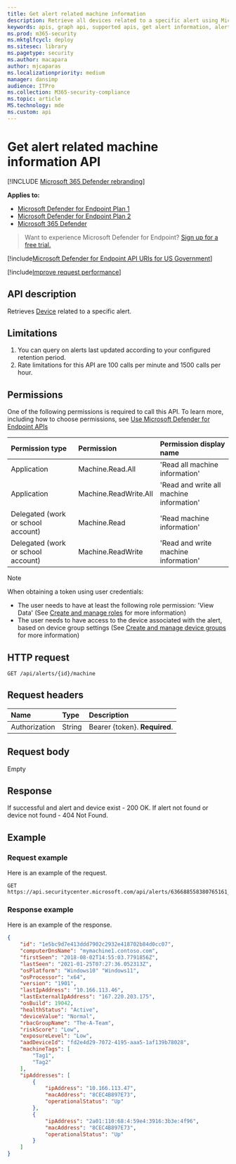 ```yaml
---
title: Get alert related machine information
description: Retrieve all devices related to a specific alert using Microsoft Defender for Endpoint.
keywords: apis, graph api, supported apis, get alert information, alert information, related device
ms.prod: m365-security
ms.mktglfcycl: deploy
ms.sitesec: library
ms.pagetype: security
ms.author: macapara
author: mjcaparas
ms.localizationpriority: medium
manager: dansimp
audience: ITPro
ms.collection: M365-security-compliance
ms.topic: article
MS.technology: mde
ms.custom: api
---
```


# Get alert related machine information API

[!INCLUDE [Microsoft 365 Defender rebranding](../../includes/microsoft-defender.md)]


**Applies to:**
- [Microsoft Defender for Endpoint Plan 1](https://go.microsoft.com/fwlink/?linkid=2154037)
- [Microsoft Defender for Endpoint Plan 2](https://go.microsoft.com/fwlink/?linkid=2154037)
- [Microsoft 365 Defender](https://go.microsoft.com/fwlink/?linkid=2118804)


> Want to experience Microsoft Defender for Endpoint? [Sign up for a free trial.](https://signup.microsoft.com/create-account/signup?products=7f379fee-c4f9-4278-b0a1-e4c8c2fcdf7e&ru=https://aka.ms/MDEp2OpenTrial?ocid=docs-wdatp-exposedapis-abovefoldlink)

[!include[Microsoft Defender for Endpoint API URIs for US Government](../../includes/microsoft-defender-api-usgov.md)]

[!include[Improve request performance](../../includes/improve-request-performance.md)]

## API description

Retrieves [Device](machine.md) related to a specific alert.

## Limitations

1. You can query on alerts last updated according to your configured retention period.
2. Rate limitations for this API are 100 calls per minute and 1500 calls per hour.

## Permissions

One of the following permissions is required to call this API. To learn more, including how to choose permissions, see [Use Microsoft Defender for Endpoint APIs](apis-intro.md)

Permission type|Permission|Permission display name
:---|:---|:---
Application|Machine.Read.All|'Read all machine information'
Application|Machine.ReadWrite.All|'Read and write all machine information'
Delegated (work or school account)|Machine.Read|'Read machine information'
Delegated (work or school account)|Machine.ReadWrite|'Read and write machine information'

> [!NOTE]
> When obtaining a token using user credentials:
>
> - The user needs to have at least the following role permission: 'View Data' (See [Create and manage roles](user-roles.md) for more information)
> - The user needs to have access to the device associated with the alert, based on device group settings (See [Create and manage device groups](machine-groups.md) for more information)

## HTTP request

```http
GET /api/alerts/{id}/machine
```

## Request headers

Name|Type|Description
:---|:---|:---
Authorization|String|Bearer {token}. **Required**.

## Request body

Empty

## Response

If successful and alert and device exist - 200 OK. If alert not found or device not found - 404 Not Found.

## Example

### Request example

Here is an example of the request.

```http
GET https://api.securitycenter.microsoft.com/api/alerts/636688558380765161_2136280442/machine
```

### Response example

Here is an example of the response.

```json
{
    "id": "1e5bc9d7e413ddd7902c2932e418702b84d0cc07",
    "computerDnsName": "mymachine1.contoso.com",
    "firstSeen": "2018-08-02T14:55:03.7791856Z",
    "lastSeen": "2021-01-25T07:27:36.052313Z",
    "osPlatform": "Windows10" "Windows11", 
    "osProcessor": "x64",
    "version": "1901",
    "lastIpAddress": "10.166.113.46",
    "lastExternalIpAddress": "167.220.203.175",
    "osBuild": 19042,
    "healthStatus": "Active",
    "deviceValue": "Normal",
    "rbacGroupName": "The-A-Team",
    "riskScore": "Low",
    "exposureLevel": "Low",
    "aadDeviceId": "fd2e4d29-7072-4195-aaa5-1af139b78028",
    "machineTags": [
        "Tag1",
        "Tag2"
    ],
    "ipAddresses": [
        {
            "ipAddress": "10.166.113.47",
            "macAddress": "8CEC4B897E73",
            "operationalStatus": "Up"
        },
        {
            "ipAddress": "2a01:110:68:4:59e4:3916:3b3e:4f96",
            "macAddress": "8CEC4B897E73",
            "operationalStatus": "Up"
        }
    ]
}
```
